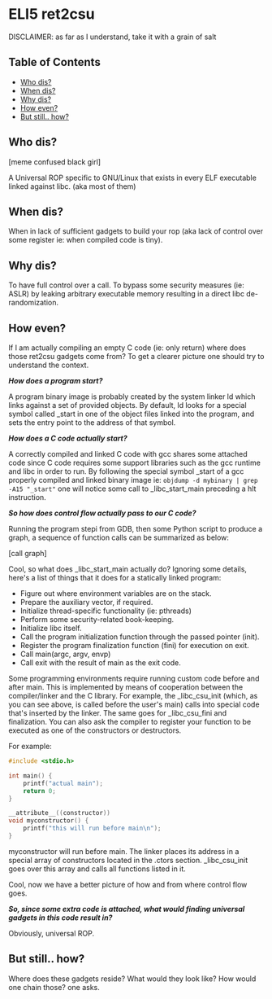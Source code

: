 # ELI5 ret2csu 

DISCLAIMER: as far as I understand, take it with a grain of salt

<div id="table-of-contents">
<h2>Table of Contents</h2>
<div id="text-table-of-contents">
<ul>
<li><a href="#sec-1">Who dis?</a></li>
<li><a href="#sec-2">When dis?</a></li>
<li><a href="#sec-3">Why dis?</a></li>
<li><a href="#sec-4">How even?</a></li>
<li><a href="#sec-5">But still.. how?</a></li>
</ul>
</div>
</div>


## Who dis?<a id="sec-1" name="sec-1"></a>

[meme confused black girl]

A Universal ROP specific to GNU/Linux that exists in every ELF executable linked against libc. (aka most of them)


## When dis?<a id="sec-2" name="sec-2"></a>

When in lack of sufficient gadgets to build your rop (aka lack of control over some register ie: when compiled code is tiny).


## Why dis?<a id="sec-3" name="sec-3"></a>

To have full control over a call.
To bypass some security measures (ie: ASLR) by leaking arbitrary executable memory resulting in a direct libc de-randomization.

## How even?<a id="sec-4" name="sec-4"></a>

If I am actually compiling an empty C code (ie: only return) where does those ret2csu gadgets come from?
To get a clearer picture one should try to understand the context. 


***How does a program start?***

A program binary image is probably created by the system linker ld which links against a set of provided objects.
By default, ld looks for a special symbol called \_start in one of the object files linked into the program, and sets the entry point to the address of that symbol.


***How does a C code actually start?***

A correctly compiled and linked C code with gcc shares some attached code since C code requires some support libraries such as the gcc runtime and libc in order to run.
By following the special symbol \_start of a gcc properly compiled and linked binary image 
ie: `objdump -d mybinary | grep -A15 "_start"` 
one will notice some call to \_libc\_start\_main preceding a hlt instruction.


***So how does control flow actually pass to our C code?***

Running the program stepi from GDB, then some Python script to produce a graph, a sequence of function calls can be summarized as below:

[call graph]

Cool, so what does \_libc\_start\_main actually do? Ignoring some details, here's a list of things that it does for a statically linked program:

<ul>
<li>Figure out where environment variables are on the stack.</li>
<li>Prepare the auxiliary vector, if required.</li>
<li>Initialize thread-specific functionality (ie: pthreads)</li>
<li>Perform some security-related book-keeping.</li>
<li>Initialize libc itself.</li>
<li>Call the program initialization function through the passed pointer (init).</li>
<li>Register the program finalization function (fini) for execution on exit.</li>
<li>Call main(argc, argv, envp)</li>
<li>Call exit with the result of main as the exit code.</li>
</ul>

Some programming environments require running custom code before and after main.
This is implemented by means of cooperation between the compiler/linker and the C library.
For example, the \_libc\_csu\_init (which, as you can see above, is called before the user's main) calls into special code that's inserted by the linker. 
The same goes for \_libc\_csu\_fini and finalization.
You can also ask the compiler to register your function to be executed as one of the constructors or destructors. 

For example:


```c
#include <stdio.h>

int main() {
    printf("actual main");
    return 0;
}

__attribute__((constructor))
void myconstructor() {
    printf("this will run before main\n");
}
```

myconstructor will run before main. The linker places its address in a special array of constructors located in the .ctors section. \_libc\_csu\_init goes over this array and calls all functions listed in it.

Cool, now we have a better picture of how and from where control flow goes.

***So, since some extra code is attached, what would finding universal gadgets in this code result in?***

Obviously, universal ROP.

## But still.. how?<a id="sec-5" name="sec-5"></a>

Where does these gadgets reside? What would they look like? How would one chain those? one asks.
